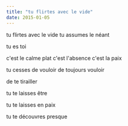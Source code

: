 ```yaml
---
title: "tu flirtes avec le vide"
date: 2015-01-05
---
```


tu flirtes avec le vide
tu assumes le néant

tu es toi

c'est le calme plat
c'est l'absence
c'est la paix

tu cesses de vouloir
de toujours vouloir

de te tirailler

tu te laisses être

tu te laisses en paix

tu te découvres presque
